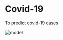 # Covid-19
 To predict covid-19 cases


![model](https://user-images.githubusercontent.com/124944787/220149638-608908bd-6bcd-4b3e-8500-358e27299996.png)
